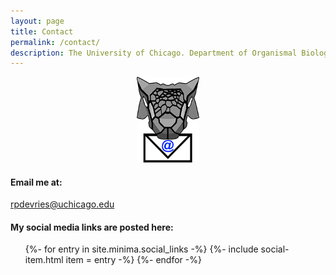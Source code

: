 ```yaml
---
layout: page
title: Contact
permalink: /contact/
description: The University of Chicago. Department of Organismal Biology & Anatomy. Sereno Lab. Researcher (Staff).
---
```


<!--![Ankylosaur with mail](/assets/AnkylosaurMail-square.png)
<img src="/assets/Ankylosaurus_Mail.png" alt="Ankylosaurus with mail" width=100px>
--->
<p align="center" width="100%">
    <img width=100px src="/assets/Ankylosaurus_Mail.png" alt="Ankylosaurus with mail">
</p>

#### Email me at:
<rpdevries@uchicago.edu>
<!--[rpdevries@uchicago.edu](mailto:rpdevries@uchicago.edu)-->

#### My social media links are posted here:
<ul class="social-media-list">
{%- for entry in site.minima.social_links -%}
  {%- include social-item.html item = entry -%}
{%- endfor -%}
</ul>
